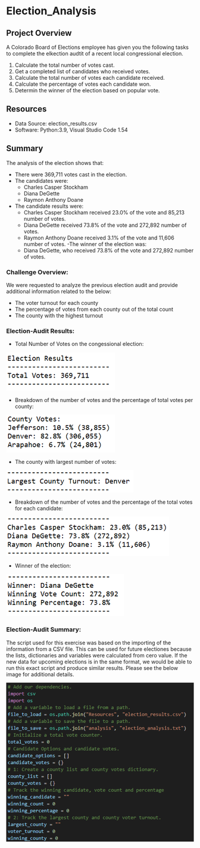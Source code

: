 # Election_Analysis

## Project Overview
A Colorado Board of Elections employee has given you the following tasks to complete the elkection audtit of a recent local congressional election.

1. Calculate the total number of votes cast.
2. Get a completed list of candidates who received votes. 
3. Calculate the total number of votes each candidate received.
4. Calculate the percentage of votes each candidate won.
5. Determin the winner of the election based on popular vote. 
## Resources
- Data Source: election_results.csv
- Software: Python:3.9, Visual Studio Code 1.54
## Summary
The analysis of the election shows that:
- There were 369,711 votes cast in the election.
- The candidates were:
    - Charles Casper Stockham
    - Diana DeGette 
    - Raymon Anthony Doane
- The candidate results were:
    - Charles Casper Stockham received 23.0% of the vote and 85,213 number of votes.
    - Diana DeGette received 73.8% of the vote and 272,892 number of votes.
    - Raymon Anthony Doane received 3.1% of the vote and 11,606 number of votes.
-The winner of the election was:
    - Diana DeGette, who received 73.8% of the vote and 272,892 number of votes.
### Challenge Overview: 
We were requested to analyze the previous election audit and provide additional information related to the below:

- The voter turnout for each county
- The percentage of votes from each county out of the total count
- The county with the highest turnout

### Election-Audit Results: 

- Total Number of Votes on the congessional election:

![Election_Results.png](https://github.com/DanielGandia/Election_Analysis/blob/main/Resources/Election_Results.png)

- Breakdown of the number of votes and the percentage of total votes per county:

![County_Votes.png](https://github.com/DanielGandia/Election_Analysis/blob/main/Resources/County_Votes.png)


- The county with largest number of votes:

![Largest_County.png](https://github.com/DanielGandia/Election_Analysis/blob/main/Resources/Largest_County.png)


- Breakdown of the number of votes and the percentage of the total votes for each candidate:

![Breakdown_of_Votes.png](https://github.com/DanielGandia/Election_Analysis/blob/main/Resources/Breakdown_of_Votes.png)


- Winner of the election:

![Winner.png](https://github.com/DanielGandia/Election_Analysis/blob/main/Resources/Winner.png)

### Election-Audit Summary: 

The script used for this exercise was based on the importing of the information from a CSV file. This can be used for future electiones because the lists, dictionaries and variables were calculated from cero value. If the new data for upcoming elections is in the same format, we would be able to run this exact script and produce similar results. Please see the below image for additional details. 

![Example_of_Code.png](https://github.com/DanielGandia/Election_Analysis/blob/main/Resources/Example_of_Code.png)
